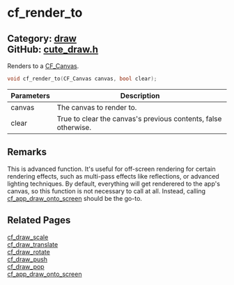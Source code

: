 [//]: # (This file is automatically generated by Cute Framework's docs parser.)
[//]: # (Do not edit this file by hand!)
[//]: # (See: https://github.com/RandyGaul/cute_framework/blob/master/samples/docs_parser.cpp)
[](../header.md ':include')

# cf_render_to

Category: [draw](/api_reference?id=draw)  
GitHub: [cute_draw.h](https://github.com/RandyGaul/cute_framework/blob/master/include/cute_draw.h)  
---

Renders to a [CF_Canvas](/graphics/cf_canvas.md).

```cpp
void cf_render_to(CF_Canvas canvas, bool clear);
```

Parameters | Description
--- | ---
canvas | The canvas to render to.
clear | True to clear the canvas's previous contents, false otherwise.

## Remarks

This is advanced function. It's useful for off-screen rendering for certain rendering effects, such as multi-pass
effects like reflections, or advanced lighting techniques. By default, everything will get renderered to the app's
canvas, so this function is not necessary to call at all. Instead, calling [cf_app_draw_onto_screen](/app/cf_app_draw_onto_screen.md) should be the go-to.

## Related Pages

[cf_draw_scale](/draw/cf_draw_scale.md)  
[cf_draw_translate](/draw/cf_draw_translate.md)  
[cf_draw_rotate](/draw/cf_draw_rotate.md)  
[cf_draw_push](/draw/cf_draw_push.md)  
[cf_draw_pop](/draw/cf_draw_pop.md)  
[cf_app_draw_onto_screen](/app/cf_app_draw_onto_screen.md)  
